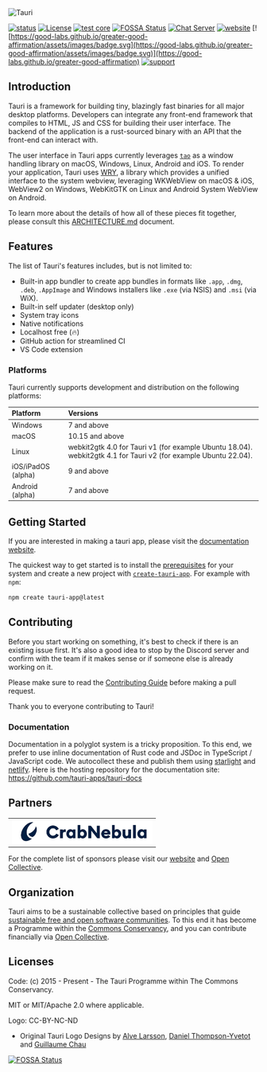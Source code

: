 <img src=".github/splash.png" alt="Tauri" />

[![status](https://img.shields.io/badge/status-stable-blue.svg)](https://github.com/tauri-apps/tauri/tree/dev)
[![License](https://img.shields.io/badge/License-MIT%20or%20Apache%202-green.svg)](https://opencollective.com/tauri)
[![test core](https://img.shields.io/github/actions/workflow/status/tauri-apps/tauri/test-core.yml?label=test%20core&logo=github)](https://github.com/tauri-apps/tauri/actions/workflows/test-core.yml)
[![FOSSA Status](https://app.fossa.com/api/projects/git%2Bgithub.com%2Ftauri-apps%2Ftauri.svg?type=shield)](https://app.fossa.com/projects/git%2Bgithub.com%2Ftauri-apps%2Ftauri?ref=badge_shield)
[![Chat Server](https://img.shields.io/badge/chat-discord-7289da.svg)](https://discord.gg/SpmNs4S)
[![website](https://img.shields.io/badge/website-tauri.app-purple.svg)](https://tauri.app)
[![https://good-labs.github.io/greater-good-affirmation/assets/images/badge.svg](https://good-labs.github.io/greater-good-affirmation/assets/images/badge.svg)](https://good-labs.github.io/greater-good-affirmation)
[![support](https://img.shields.io/badge/sponsor-Open%20Collective-blue.svg)](https://opencollective.com/tauri)

## Introduction

Tauri is a framework for building tiny, blazingly fast binaries for all major desktop platforms. Developers can integrate any front-end framework that compiles to HTML, JS and CSS for building their user interface. The backend of the application is a rust-sourced binary with an API that the front-end can interact with.

The user interface in Tauri apps currently leverages [`tao`](https://docs.rs/tao) as a window handling library on macOS, Windows, Linux, Android and iOS. To render your application, Tauri uses [WRY](https://github.com/tauri-apps/wry), a library which provides a unified interface to the system webview, leveraging WKWebView on macOS & iOS, WebView2 on Windows, WebKitGTK on Linux and Android System WebView on Android.

To learn more about the details of how all of these pieces fit together, please consult this [ARCHITECTURE.md](https://github.com/tauri-apps/tauri/blob/dev/ARCHITECTURE.md) document.

## Features

The list of Tauri's features includes, but is not limited to:

- Built-in app bundler to create app bundles in formats like `.app`, `.dmg`, `.deb`, `.AppImage` and Windows installers like `.exe` (via NSIS) and `.msi` (via WiX).
- Built-in self updater (desktop only)
- System tray icons
- Native notifications
- Localhost free (:fire:)
- GitHub action for streamlined CI
- VS Code extension

### Platforms

Tauri currently supports development and distribution on the following platforms:

| Platform                 | Versions        |
| :----------------------- | :-------------- |
| Windows                  | 7 and above     |
| macOS                    | 10.15 and above |
| Linux                    | webkit2gtk 4.0 for Tauri v1 (for example Ubuntu 18.04). webkit2gtk 4.1 for Tauri v2 (for example Ubuntu 22.04). |
| iOS/iPadOS (alpha)       | 9 and above     |
| Android (alpha)          | 7 and above     |

## Getting Started

If you are interested in making a tauri app, please visit the [documentation website](https://tauri.app).

The quickest way to get started is to install the [prerequisites](https://tauri.app/v1/guides/getting-started/prerequisites) for your system and create a new project with [`create-tauri-app`](https://github.com/tauri-apps/create-tauri-app/#usage). For example with `npm`:

```sh
npm create tauri-app@latest
```

## Contributing

Before you start working on something, it's best to check if there is an existing issue first. It's also a good idea to stop by the Discord server and confirm with the team if it makes sense or if someone else is already working on it.

Please make sure to read the [Contributing Guide](./.github/CONTRIBUTING.md) before making a pull request.

Thank you to everyone contributing to Tauri!

### Documentation

Documentation in a polyglot system is a tricky proposition. To this end, we prefer to use inline documentation of Rust code and JSDoc in TypeScript / JavaScript code. We autocollect these and publish them using [starlight](https://starlight.astro.build/) and [netlify](https://netlify.com). Here is the hosting repository for the documentation site: https://github.com/tauri-apps/tauri-docs

## Partners

<table>
  <tbody>
    <tr>
      <td align="center" valign="middle">
        <a href="https://crabnebula.dev" target="_blank">
          <img src=".github/sponsors/crabnebula.svg" alt="CrabNebula" width="283">
        </a>
      </td>
    </tr>
  </tbody>
</table>

For the complete list of sponsors please visit our [website](https://tauri.app#sponsors) and [Open Collective](https://opencollective.com/tauri).

## Organization

Tauri aims to be a sustainable collective based on principles that guide [sustainable free and open software communities](https://sfosc.org). To this end it has become a Programme within the [Commons Conservancy](https://commonsconservancy.org/), and you can contribute financially via [Open Collective](https://opencollective.com/tauri).

## Licenses

Code: (c) 2015 - Present - The Tauri Programme within The Commons Conservancy.

MIT or MIT/Apache 2.0 where applicable.

Logo: CC-BY-NC-ND

- Original Tauri Logo Designs by [Alve Larsson](https://alve.io/), [Daniel Thompson-Yvetot](https://github.com/nothingismagick) and [Guillaume Chau](https://github.com/akryum)

[![FOSSA Status](https://app.fossa.com/api/projects/git%2Bgithub.com%2Ftauri-apps%2Ftauri.svg?type=large)](https://app.fossa.com/projects/git%2Bgithub.com%2Ftauri-apps%2Ftauri?ref=badge_large)
